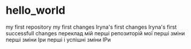 # hello_world
my first repository
my first changes
Iryna's first changes
Iryna's first successfull changes 
переклад
мій перші репозиторій
мої перші зміни
перші зміни Іри
перші і успішні зміни ІРи
